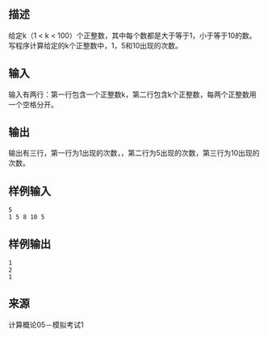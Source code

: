 ## 描述


给定k（1  < k < 100）个正整数，其中每个数都是大于等于1，小于等于10的数。写程序计算给定的k个正整数中，1，5和10出现的次数。

## 输入


输入有两行：第一行包含一个正整数k，第二行包含k个正整数，每两个正整数用一个空格分开。

## 输出


输出有三行，第一行为1出现的次数，，第二行为5出现的次数，第三行为10出现的次数。

## 样例输入


```
5
1 5 8 10 5 

```


## 样例输出


```
1
2
1

```


## 来源


计算概论05－模拟考试1

